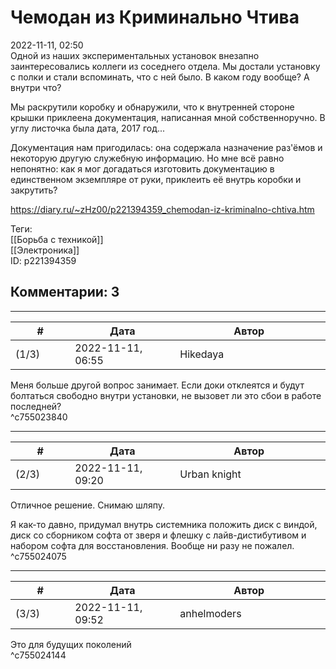 Чемодан из Криминально Чтива
============================

  
2022-11-11, 02:50  
 Одной из наших экспериментальных установок внезапно заинтересовались коллеги из соседнего отдела. Мы достали установку с полки и стали вспоминать, что с ней было. В каком году вообще? А внутри что?   
   
 Мы раскрутили коробку и обнаружили, что к внутренней стороне крышки приклеена документация, написанная мной собственноручно. В углу листочка была дата, 2017 год...   
   
 Документация нам пригодилась: она содержала назначение раз'ёмов и некоторую другую служебную информацию. Но мне всё равно непонятно: как я мог догадаться изготовить документацию в единственном экземпляре от руки, приклеить её внутрь коробки и закрутить?   
  
<https://diary.ru/~zHz00/p221394359_chemodan-iz-kriminalno-chtiva.htm>  
  
Теги:  
[[Борьба с техникой]]  
[[Электроника]]  
ID: p221394359  


Комментарии: 3
--------------

  


---



|         #         |              Дата              |                     Автор                     |           ID           |
| --- | --- | --- | --- |
| (1/3) | 2022-11-11, 06:55 | Hikedaya | c755023840 |

  
 Меня больше другой вопрос занимает. Если доки отклеятся и будут болтаться свободно внутри установки, не вызовет ли это сбои в работе последней?   
 ^c755023840

---



|         #         |              Дата              |                     Автор                     |           ID           |
| --- | --- | --- | --- |
| (2/3) | 2022-11-11, 09:20 | Urban knight | c755024075 |

  
 Отличное решение. Снимаю шляпу.   
   
 Я как-то давно, придумал внутрь системника положить диск с виндой, диск со сборником софта от зверя и флешку с лайв-дистибутивом и набором софта для восстановления. Вообще ни разу не пожалел.   
 ^c755024075

---



|         #         |              Дата              |                     Автор                     |           ID           |
| --- | --- | --- | --- |
| (3/3) | 2022-11-11, 09:52 | anhelmoders | c755024144 |

  
 Это для будущих поколений   
 ^c755024144